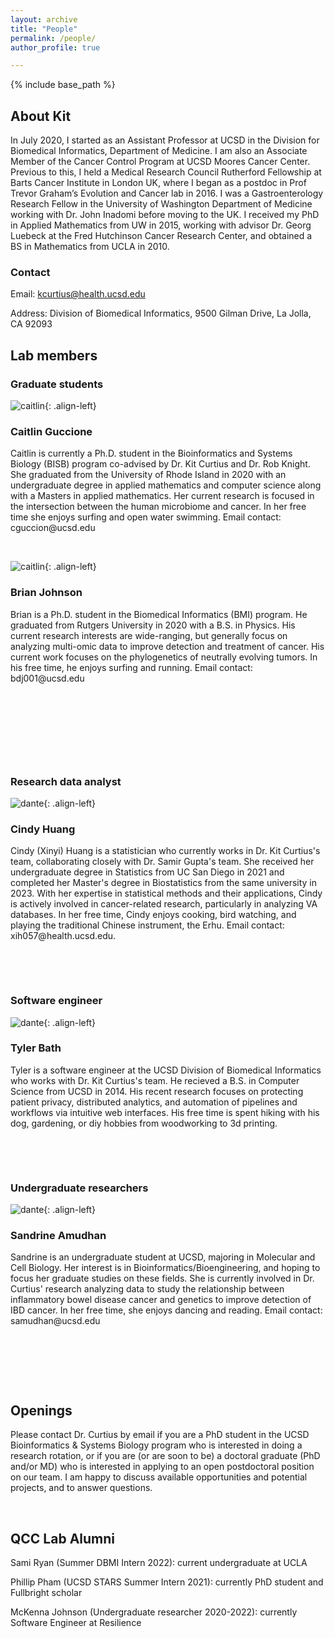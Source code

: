 ```yaml
---
layout: archive
title: "People"
permalink: /people/
author_profile: true

---
```


{% include base_path %}



<h2>About Kit</h2>

In July 2020, I started as an Assistant Professor at UCSD in the Division for Biomedical Informatics, Department of Medicine. I am also an Associate Member of the Cancer Control Program at UCSD Moores Cancer Center. Previous to this, I held a Medical Research Council Rutherford Fellowship at Barts Cancer Institute in London UK, where I began as a postdoc in Prof Trevor Graham’s Evolution and Cancer lab in 2016. I was a Gastroenterology Research Fellow in the University of Washington Department of Medicine working with Dr. John Inadomi before moving to the UK. I received my PhD in Applied Mathematics from UW in 2015, working with advisor Dr. Georg Luebeck at the Fred Hutchinson Cancer Research Center, and obtained a BS in Mathematics from UCLA in 2010. 

<h3>Contact</h3>

Email: kcurtius@health.ucsd.edu

Address: Division of Biomedical Informatics, 9500 Gilman Drive, La Jolla, CA 92093

<h2>Lab members</h2>

<h3>Graduate students</h3>

![caitlin](/images/CaitlinGuccione_small.png){: .align-left}
<h3>Caitlin Guccione</h3>
Caitlin is currently a Ph.D. student in the Bioinformatics and Systems Biology (BISB) program co-advised by Dr. Kit Curtius and Dr. Rob Knight. She graduated from the University of Rhode Island in 2020 with an undergraduate degree in applied mathematics and computer science along with a Masters in applied mathematics. Her current research is focused in the intersection between the human microbiome and cancer. In her free time she enjoys surfing and open water swimming. Email contact: cguccion@ucsd.edu

&nbsp;


![caitlin](/images/Brian_johnson_headshot_small.jpg){: .align-left}
<h3>Brian Johnson</h3>
Brian is a Ph.D. student in the Biomedical Informatics (BMI) program. He graduated from Rutgers University in 2020 with a B.S. in Physics. His current research interests are wide-ranging, but generally focus on analyzing multi-omic data to improve detection and treatment of cancer. His current work focuses on the phylogenetics of neutrally evolving tumors. In his free time, he enjoys surfing and running. Email contact: bdj001@ucsd.edu

&nbsp;

&nbsp;

&nbsp;

&nbsp;

<h3>Research data analyst</h3>

![dante](/images/CindyH_headshot.jpg){: .align-left}
<h3>Cindy Huang</h3>
Cindy (Xinyi) Huang is a statistician who currently works in Dr. Kit Curtius's team, collaborating closely with Dr. Samir Gupta's team. She received her undergraduate degree in Statistics from UC San Diego in 2021 and completed her Master's degree in Biostatistics from the same university in 2023. With her expertise in statistical methods and their applications, Cindy is actively involved in cancer-related research, particularly in analyzing VA databases. In her free time, Cindy enjoys cooking, bird watching, and playing the traditional Chinese instrument, the Erhu. Email contact: xih057@health.ucsd.edu.

&nbsp;

&nbsp; 

<h3>Software engineer</h3>

![dante](/images/TylerBath_headshot.jpg){: .align-left}
<h3>Tyler Bath</h3>
Tyler is a software engineer at the UCSD Division of Biomedical Informatics who works with Dr. Kit Curtius's team. He recieved a B.S. in Computer Science from UCSD in 2014. His recent research focuses on protecting patient privacy, distributed analytics, and automation of pipelines and workflows via intuitive web interfaces. His free time is spent hiking with his dog, gardening, or diy hobbies from woodworking to 3d printing.

&nbsp;

&nbsp; 

<h3>Undergraduate researchers</h3>

![dante](/images/SandrineAmudhan.png){: .align-left}
<h3>Sandrine Amudhan</h3>
Sandrine is an undergraduate student at UCSD, majoring in Molecular and Cell Biology. Her interest is in Bioinformatics/Bioengineering, and hoping to focus her graduate studies on these fields. She is currently involved in Dr. Curtius' research analyzing data to study the relationship between inflammatory bowel disease cancer and genetics to improve detection of IBD cancer. In her free time, she enjoys dancing and reading. Email contact: samudhan@ucsd.edu

&nbsp;

&nbsp; 

&emsp;

<h2>Openings</h2>

 Please contact Dr. Curtius by email if you are a PhD student in the UCSD Bioinformatics & Systems Biology program who is interested in doing a research rotation, or if you are (or are soon to be) a doctoral graduate (PhD and/or MD) who is interested in applying to an open postdoctoral position on our team. I am happy to discuss available opportunities and potential projects, and to answer questions. 


&nbsp;


<h2>QCC Lab Alumni</h2>

Sami Ryan (Summer DBMI Intern 2022): current undergraduate at UCLA

Phillip Pham (UCSD STARS Summer Intern 2021): currently PhD student and Fullbright scholar 

McKenna Johnson (Undergraduate researcher 2020-2022): currently Software Engineer at Resilience
